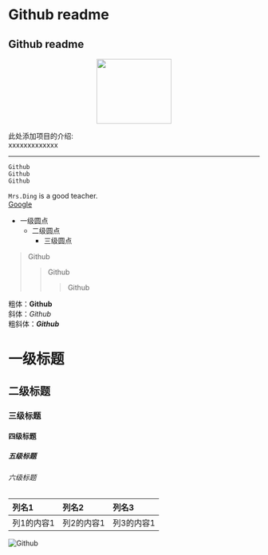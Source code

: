 Github readme
=====
Github readme
----
<div align=center>
  <img width="150" height="130" src="https://github.com/IVC-Projects/text/raw/master/Github.jpg" /> 
</div>


此处添加项目的介绍:<br>
xxxxxxxxxxxxx

---
    Github  
    Github  
    Github  

`Mrs.Ding` is a good teacher.<br>
[Google](https://www.google.com/ "悬停显示")<br>
* 一级圆点<br>
  * 二级圆点<br>
    * 三级圆点<br>
    
>Github  
>>Github  
>>>Github

粗体：**Github**<br>
斜体：*Github*<br>
粗斜体：***Github***

# 一级标题
## 二级标题
### 三级标题
#### 四级标题
##### 五级标题
###### 六级标题

|列名1|列名2|列名3|
|:---|:---|:---|
|列1的内容1|列2的内容1|列3的内容1|<br>

![Github](https://s3.ifanr.com/wp-content/uploads/2014/02/forktocat_600x375.jpg!720 "悬停显示")
